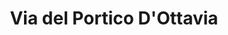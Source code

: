--- 
layout: entry
title: Via del Portico D'Ottavia
location: Rome, Italy
date_taken: January 2014
camera: Leica M9
lens: Leitz Summilux 35mm f/1.4
image: GRS-20140101-144523
category: notebook
excerpt:
tags: [bw, coman, man, 60 to 80 years, street, epxression, coat]
---